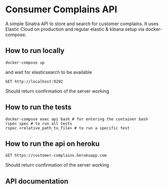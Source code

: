 # Consumer Complains API
A simple Sinatra API to store and search for customer complains. It
uses Elastic Cloud on production and regular elastic & kibana setup via
docker-compose.
## How to run locally
```
docker-compose up
```
and wait for elasticsearch to be available

```
GET http://localhost:9292
```
Should return confirmation of the server working

## How to run the tests
```
docker-compose exec api bash # for entering the container bash
rspec spec # to run all tests
rspec <relative_path_to_file> # to run a specific test
```

## How to run the api on heroku
```
GET https://customer-complains.herokuapp.com
```
Should return confirmation of the server working

## API documentation

